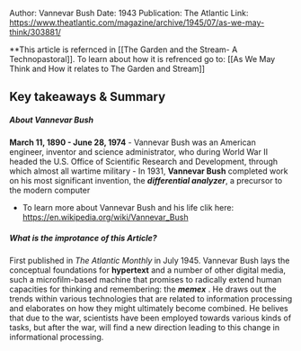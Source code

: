 Author: Vannevar Bush
Date: 1943
Publication: The Atlantic
Link: https://www.theatlantic.com/magazine/archive/1945/07/as-we-may-think/303881/

**This article is refernced in [[The Garden and the Stream- A Technopastoral]]. To learn about how it is refrenced go to: [[As We May Think and How it relates to The Garden and Stream]]

## Key takeaways & Summary

##### About Vannevar Bush 
**March 11, 1890 - June 28, 1974**
	- Vannevar Bush was an American engineer, inventor and science administrator, who during World War II headed the U.S. Office of Scientific Research and Development, through which almost all wartime military
	-   In 1931, **Vannevar Bush** completed work on his most significant invention, the **_differential analyzer_**, a precursor to the modern computer

- To learn more about Vannevar Bush and his life clik here: https://en.wikipedia.org/wiki/Vannevar_Bush


##### What is the improtance of this Article?
First published in _The_ _Atlantic Monthly_ in July 1945. Vannevar Bush lays the conceptual foundations for **hypertext** and a number of other digital media, such a microfilm-based machine that promises to radically extend human capacities for thinking and remembering: the **_memex_** . He draws out the trends within various technologies that are related to information processing and elaborates on how they might ultimately become combined. He belives that due to the war, scientists have been employed towards various kinds of tasks, but after the war, will find a new direction leading to this change in informational processing. 